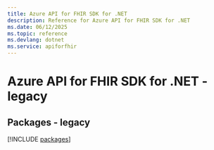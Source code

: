 ```yaml
---
title: Azure API for FHIR SDK for .NET
description: Reference for Azure API for FHIR SDK for .NET
ms.date: 06/12/2025
ms.topic: reference
ms.devlang: dotnet
ms.service: apiforfhir
---
```

# Azure API for FHIR SDK for .NET - legacy
## Packages - legacy
[!INCLUDE [packages](api-for-fhir-index.md)]